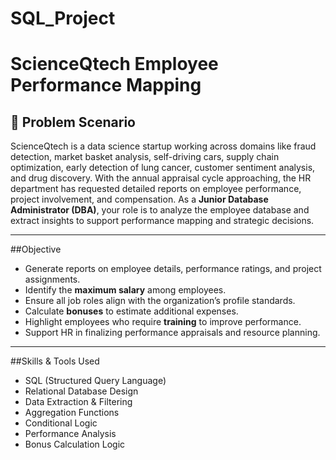 # SQL_Project

# ScienceQtech Employee Performance Mapping

## 🧩 Problem Scenario
ScienceQtech is a data science startup working across domains like fraud detection, market basket analysis, self-driving cars, supply chain optimization, early detection of lung cancer, customer sentiment analysis, and drug discovery.
With the annual appraisal cycle approaching, the HR department has requested detailed reports on employee performance, project involvement, and compensation. As a **Junior Database Administrator (DBA)**, your role is to analyze the employee database and extract insights to support performance mapping and strategic decisions.

---

##Objective
- Generate reports on employee details, performance ratings, and project assignments.
- Identify the **maximum salary** among employees.
- Ensure all job roles align with the organization’s profile standards.
- Calculate **bonuses** to estimate additional expenses.
- Highlight employees who require **training** to improve performance.
- Support HR in finalizing performance appraisals and resource planning.

---

##Skills & Tools Used
- SQL (Structured Query Language)
- Relational Database Design
- Data Extraction & Filtering
- Aggregation Functions
- Conditional Logic
- Performance Analysis
- Bonus Calculation Logic

